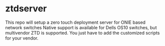 # ztdserver
This repo will setup a zero touch deployment server for ONIE based network switches
Native support is available for Dells OS10 switches, but multivendor ZTD is supported.
You just have to add the customized scripts for your vendor.
